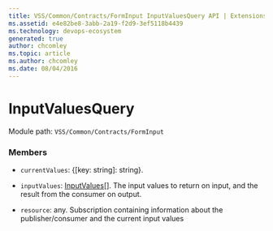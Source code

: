 ```yaml
---
title: VSS/Common/Contracts/FormInput InputValuesQuery API | Extensions for Azure DevOps Services
ms.assetid: e4e82be8-3abb-2a19-f2d9-3ef5118b4439
ms.technology: devops-ecosystem
generated: true
author: chcomley
ms.topic: article
ms.author: chcomley
ms.date: 08/04/2016
---
```


# InputValuesQuery

Module path: `VSS/Common/Contracts/FormInput`

### Members

- `currentValues`: {[key: string]: string}.

- `inputValues`: [InputValues](../../../../VSS/Common/Contracts/FormInput/InputValues.md)[]. The input values to return on input, and the result from the consumer on output.

- `resource`: any. Subscription containing information about the publisher/consumer and the current input values
